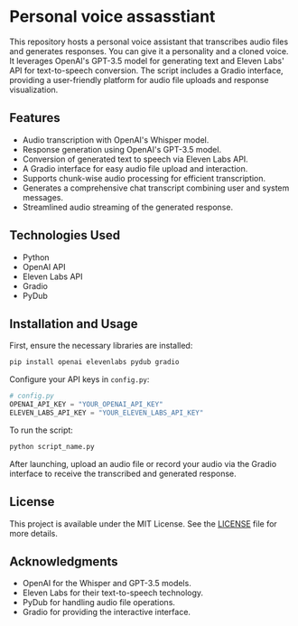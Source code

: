 # Personal voice assasstiant

This repository hosts a personal voice assistant that transcribes audio files and generates responses. You can give it a personality and a cloned voice. It leverages OpenAI's GPT-3.5 model for generating text and Eleven Labs' API for text-to-speech conversion. The script includes a Gradio interface, providing a user-friendly platform for audio file uploads and response visualization.

## Features

- Audio transcription with OpenAI's Whisper model.
- Response generation using OpenAI's GPT-3.5 model.
- Conversion of generated text to speech via Eleven Labs API.
- A Gradio interface for easy audio file upload and interaction.
- Supports chunk-wise audio processing for efficient transcription.
- Generates a comprehensive chat transcript combining user and system messages.
- Streamlined audio streaming of the generated response.

## Technologies Used

- Python
- OpenAI API
- Eleven Labs API
- Gradio
- PyDub

## Installation and Usage

First, ensure the necessary libraries are installed:

```sh
pip install openai elevenlabs pydub gradio
```

Configure your API keys in `config.py`:

```python
# config.py
OPENAI_API_KEY = "YOUR_OPENAI_API_KEY"
ELEVEN_LABS_API_KEY = "YOUR_ELEVEN_LABS_API_KEY"
```

To run the script:

```sh
python script_name.py
```

After launching, upload an audio file or record your audio via the Gradio interface to receive the transcribed and generated response.

## License

This project is available under the MIT License. See the [LICENSE](LICENSE) file for more details.

## Acknowledgments

- OpenAI for the Whisper and GPT-3.5 models.
- Eleven Labs for their text-to-speech technology.
- PyDub for handling audio file operations.
- Gradio for providing the interactive interface.
```
